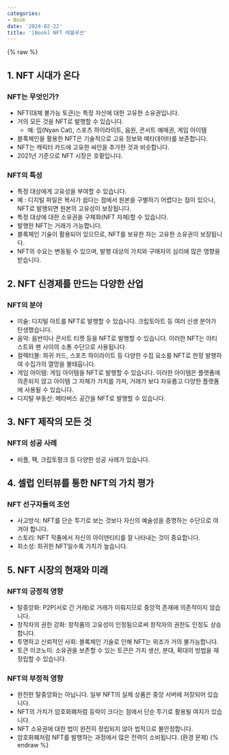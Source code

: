 ```yaml
---
categories:
- Book
date: '2024-02-22'
title: '[Book] NFT 레볼루션'
---
```


{% raw %}
## 1. NFT 시대가 온다
### NFT는 무엇인가?
- NFT(대체 불가능 토큰)는 특정 자산에 대한 고유한 소유권입니다.
- 거의 모든 것을 NFT로 발행할 수 있습니다.
	- 예: 밈(Nyan Cat), 스포츠 하이라이트, 음원, 콘서트 예매권, 게임 아이템
- 블록체인을 활용한 NFT은 기술적으로 고유 정보와 메타데이터를 보존합니다.
- NFT는 캐릭터 카드에 고유한 싸인을 추가한 것과 비슷합니다.
- 2021년 기준으로 NFT 시장은 호황입니다.

### NFT의 특성
- 특정 대상에게 고유성을 부여할 수 있습니다.
- 예 : 디지털 파일은 복사가 쉽다는 점에서 원본을 구별하기 어렵다는 점이 있으나, NFT로 발행되면 원본의 고유성이 보장됩니다.
- 특정 대상에 대한 소유권을 구체화(NFT 자체)할 수 있습니다.
- 발행한 NFT는 거래가 가능합니다.
- 블록체인 기술이 활용되어 있으므로, NFT를 보유한 자는 고유한 소유권이 보장됩니다.
- NFT의 수요는 변동될 수 있으며, 발행 대상의 가치와 구매자의 심리에 많은 영향을 받습니다.

## 2. NFT 신경제를 만드는 다양한 산업
### NFT의 분야
- 미술: 디지털 아트를 NFT로 발행할 수 있습니다. 크립토아트 등 여러 신생 분야가 탄생했습니다.
- 음악: 음반이나 콘서트 티켓 등을 NFT로 발행할 수 있습니다. 이러한 NFT는 아티스트와 팬 사이의 소통 수단으로 사용됩니다.
- 컬렉터블: 희귀 카드, 스포츠 하이라이트 등 다양한 수집 요소를 NFT로 한정 발행하여 수집가의 열망을 불태웁니다.
- 게임 아이템: 게임 아이템을 NFT로 발행할 수 있습니다. 이러한 아이템은 플랫폼에 의존되지 않고 아이템 그 자체가 가치를 가져, 거래가 보다 자유롭고 다양한 플랫폼에 사용될 수 있습니다.
- 디지털 부동산: 메타버스 공간을 NFT로 발행할 수 있습니다.

## 3. NFT 제작의 모든 것
### NFT의 성공 사례
- 비플, 팩, 크립토펑크 등 다양한 성공 사례가 있습니다.

## 4. 셀럽 인터뷰를 통한 NFT의 가치 평가
### NFT 선구자들의 조언
- 사고방식: NFT를 단순 투기로 보는 것보다 자신의 예술성을 증명하는 수단으로 여겨야 합니다.
- 스토리: NFT 작품에서 자신의 아이덴티티를 잘 나타내는 것이 중요합니다.
- 희소성: 희귀한 NFT일수록 가치가 높습니다.

## 5. NFT 시장의 현재와 미래
### NFT의 긍정적 영향
- 탈중앙화: P2P(서로 간 거래)로 거래가 이뤄지므로 중앙적 존재에 의존적이지 않습 니다.
- 창작자의 권한 강화: 창작품의 고유성이 인정됨으로써 창작자의 권한도 인정도 상승합니다.
- 투명하고 신뢰적인 사회: 블록체인 기술로 인해 NFT는 위조가 거의 불가능합니다.
- 토큰 이코노미: 소유권을 보존할 수 있는 토큰은 가치 생산, 분대, 확대의 방법을 재정립할 수 있습니다.

### NFT의 부정적 영향
- 완전한 탈중앙화는 아닙니다. 일부 NFT의 실제 상품은 중앙 서버에 저장되어 있습니다.
- NFT의 가치가 암호화폐처럼 등락이 크다는 점에서 단순 투기로 활용될 여지가 있습니다.
- NFT 소유권에 대한 법이 완전히 정립되지 않아 법적으로 불안정합니다.
- 암호화폐처럼 NFT를 발행하는 과정에서 많은 전력이 소비됩니다. (환경 문제)
{% endraw %}
